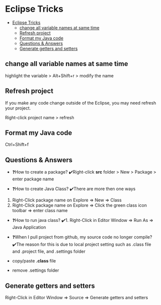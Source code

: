 # Eclipse Tricks

- [Eclipse Tricks](#eclipse-tricks)
  - [change all variable names at same time](#change-all-variable-names-at-same-time)
  - [Refresh project](#refresh-project)
  - [Format my Java code](#format-my-java-code)
  - [Questions & Answers](#questions--answers)
  - [Generate getters and setters](#generate-getters-and-setters)


## change all variable names at same time
highlight the variable > Alt+Shift+r > modify the name

## Refresh project
If you make any code change outside of the Eclipse, you may need refresh your project.

Right-click project name > refresh

## Format my Java code

Ctrl+Shift+f

## Questions & Answers
* ❓How to create a package?
✔️Right-click **src** folder > New > Package > enter package name

* ❓How to create Java Class?
✔️There are more then one ways
1. Right-Click package name on Explore => New => Class
2. Right-Click package name on Explore => Click the green class icon toolbar => enter class name

* ❓How to run java class?
✔️1. Right-Click in Editor Window => Run As => Java Application

* ❓When I pull project from github, my source code no longer compile?
✔️The reason for this is due to local project setting such as .class file and .project file, and .settings folder
* copy/paste **.class** file
* remove .settings folder

## Generate getters and setters
Right-Click in Editor Window => Source => Generate getters and setters